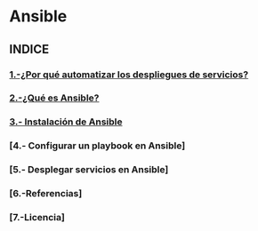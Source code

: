 # Ansible
## INDICE
### [1.-¿Por qué automatizar los despliegues de servicios?](https://github.com/1804marcos/-Ansible/blob/main/Por%20qu%C3%A9%20automatizar%20los%20despliegues.md)
### [2.-¿Qué es Ansible?](https://github.com/1804marcos/-Ansible/blob/main/queesansible.md)
### [3.- Instalación de Ansible](https://github.com/1804marcos/-Ansible/blob/main/instalacion.md)
### [4.- Configurar un playbook en Ansible]
### [5.- Desplegar servicios en Ansible]
### [6.-Referencias]
### [7.-Licencia]

